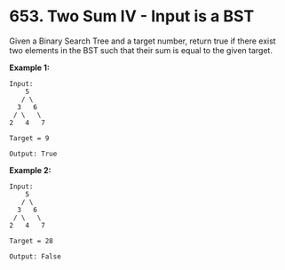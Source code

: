 # 653. Two Sum IV - Input is a BST

Given a Binary Search Tree and a target number, return true if there exist two elements in the BST such that their sum is equal to the given target.

**Example 1:**

```
Input: 
    5
   / \
  3   6
 / \   \
2   4   7

Target = 9

Output: True

```

**Example 2:**

```
Input: 
    5
   / \
  3   6
 / \   \
2   4   7

Target = 28

Output: False
```

